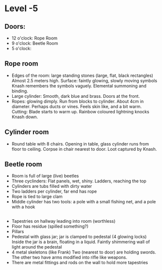 # Level -5

## Doors:

* 12 o'clock: Rope Room
*  9 o'clock: Beetle Room
*  5 o'clock: 


## Rope room

* Edges of the room: large standing stones (large, flat, black rectangles)
  Almost 2.5 meters high. Surface: faintly glowing, slowly moving symbols
  Knash remembers the symbols vaguely. Elemental summoning and binding.
* Large cylinder: Smooth, dark blue and brass. Doors at the front.
* Ropes: glowing dimply. Run from blocks to cylinder. About 4cm in diameter.
         Perhaps ducts or vines.
         Feels skin like, and a bit warm. 
         Cutting: Blade starts to warm up. Rainbow coloured lightning
                  knocks Knash down.

## Cylinder room

* Round table with 8 chairs. Opening in table, glass cylinder runs
  from floor to ceiling.
  Corpse in chair nearest to door. Loot captured by Knash.


## Beetle room

* Room is full of large (live) beetles
* Three cyclinders: Flat panels, wet, shiny. Ladders, reaching the top
* Cylinders are tubs filled with dirty water
* Two ladders per cylinder, far end has rope
* Rope is tied to large clam
* Middle cylinder has two tools: a pole with a small fishing net,
  and a pole with a hook


## 

* Tapestries on hallway leading into room (worthless)
* Floor has residue (spilled something?)
* Pillars
* Pedestal with glass jar; jar is clamped to pedestal (4 glowing locks)
  Inside the jar is a brain, floating in a liquid.
  Faintly shimmering wall of light around the pedestal
* 4 metal skeletons (like Frank) Two (nearest to door) are holding swords.
  The other two have arms modified into rifle like weapons.
* There are metal fittings and rods on the wall to hold more tapestries

